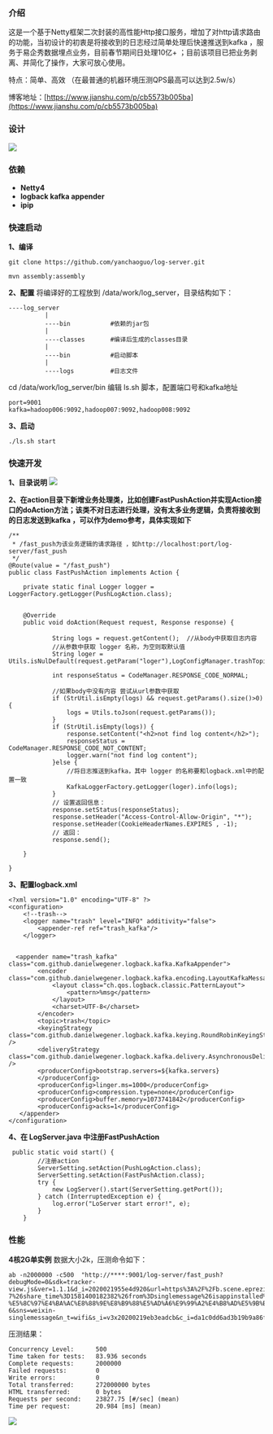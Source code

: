 ### 介绍
 这是一个基于Netty框架二次封装的高性能Http接口服务，增加了对http请求路由的功能，当初设计的初衷是将接收到的日志经过简单处理后快速推送到kafka ，服务于易企秀数据埋点业务，目前春节期间日处理10亿+ ；目前该项目已把业务剥离、并简化了操作，大家可放心使用。
 
 特点：简单、高效 （在最普通的机器环境压测QPS最高可以达到2.5w/s）

 博客地址：[https://www.jianshu.com/p/cb5573b005ba](https://www.jianshu.com/p/cb5573b005ba)

### 设计
![ ](https://github.com/yanchaoguo/log-server/blob/master/img/c.png)

### 依赖
* **Netty4**
* **logback kafka appender**
* **ipip**

### 快速启动
**1、编译**
```
git clone https://github.com/yanchaoguo/log-server.git

mvn assembly:assembly
```
**2、配置**
将编译好的工程放到 /data/work/log_server，目录结构如下：
```
----log_server
          |
          ----bin           #依赖的jar包
          |
          ----classes       #编译后生成的classes目录
          |
          ----bin           #启动脚本
          |
          ----logs          #日志文件  
```
cd /data/work/log_server/bin
编辑 ls.sh 脚本，配置端口号和kafka地址
```
port=9001
kafka=hadoop006:9092,hadoop007:9092,hadoop008:9092
```
**3、启动**

```
./ls.sh start
```

### 快速开发
**1、目录说明**
![ ](https://github.com/eqxiu/log-server/blob/master/img/a.png)


**2、在action目录下新增业务处理类，比如创建FastPushAction并实现Action接口的doAction方法；该类不对日志进行处理，没有太多业务逻辑，负责将接收到的日志发送到kafka ，可以作为demo参考，具体实现如下**
```
/**
 * /fast_push为该业务逻辑的请求路径 ，如http://localhost:port/log-server/fast_push
 */
@Route(value = "/fast_push")
public class FastPushAction implements Action {

    private static final Logger logger = LoggerFactory.getLogger(PushLogAction.class);


    @Override
    public void doAction(Request request, Response response) {

            String logs = request.getContent();  //从body中获取日志内容
            //从参数中获取 logger 名称，为空则取默认值
            String loger = Utils.isNulDefault(request.getParam("loger"),LogConfigManager.trashTopic);

            int responseStatus = CodeManager.RESPONSE_CODE_NORMAL;

            //如果body中没有内容 尝试从url参数中获取
            if (StrUtil.isEmpty(logs) && request.getParams().size()>0) {
                logs = Utils.toJson(request.getParams());
            }
            if (StrUtil.isEmpty(logs)) {
                response.setContent("<h2>not find log content</h2>");
                responseStatus = CodeManager.RESPONSE_CODE_NOT_CONTENT;
                logger.warn("not find log content");
            }else {
                //将日志推送到kafka，其中 logger 的名称要和logback.xml中的配置一致
                KafkaLoggerFactory.getLogger(loger).info(logs);
            }
            // 设置返回信息：
            response.setStatus(responseStatus);
            response.setHeader("Access-Control-Allow-Origin", "*");
            response.setHeader(CookieHeaderNames.EXPIRES , -1);
            // 返回：
            response.send();

    }

}

```
**3、配置logback.xml**
```
<?xml version="1.0" encoding="UTF-8" ?>
<configuration>
    <!--trash-->
    <logger name="trash" level="INFO" additivity="false">
        <appender-ref ref="trash_kafka"/>
    </logger>


  <appender name="trash_kafka" class="com.github.danielwegener.logback.kafka.KafkaAppender">
        <encoder class="com.github.danielwegener.logback.kafka.encoding.LayoutKafkaMessageEncoder">
            <layout class="ch.qos.logback.classic.PatternLayout">
                <pattern>%msg</pattern>
            </layout>
            <charset>UTF-8</charset>
        </encoder>
        <topic>trash</topic>
        <keyingStrategy class="com.github.danielwegener.logback.kafka.keying.RoundRobinKeyingStrategy" />
        <deliveryStrategy class="com.github.danielwegener.logback.kafka.delivery.AsynchronousDeliveryStrategy" />
    	<producerConfig>bootstrap.servers=${kafka.servers}
        </producerConfig>
        <producerConfig>linger.ms=1000</producerConfig>
        <producerConfig>compression.type=none</producerConfig>
        <producerConfig>buffer.memory=1073741842</producerConfig>
        <producerConfig>acks=1</producerConfig>
   </appender>
</configuration>

```

**4、在 LogServer.java 中注册FastPushAction**
```
 public static void start() {
        //注册action
        ServerSetting.setAction(PushLogAction.class);
        ServerSetting.setAction(FastPushAction.class);
        try {
            new LogServer().start(ServerSetting.getPort());
        } catch (InterruptedException e) {
            log.error("LoServer start error!", e);
        }
    }
```

### 性能
**4核2G单实例**
数据大小2k，压测命令如下：
```
ab -n2000000 -c500  "http://****:9001/log-server/fast_push?debugMode=0&sdk=tracker-view.js&ver=1.1.1&d_i=2020021955e4d920&url=https%3A%2F%2Fb.scene.eprezi.cn%2Fs%2FDPawp3qi%3Fshare_level%3D10%26from_user%3D20200211285b0f8f%26from_id%3Db9509c4e-7%26share_time%3D1581400182382%26from%3Dsinglemessage%26isappinstalled%3D0%26adpop%3D1&tit=%E6%B5%B7%E8%89%BA-%E5%8C%97%E4%BA%AC%E8%88%9E%E8%B9%88%E5%AD%A6%E9%99%A2%E4%B8%AD%E5%9B%BD%E8%88%9E%E8%80%83%E7%BA%A7%E6%95%99%E6%9D%90&ref=&u_a=&bro=%E5%BE%AE%E4%BF%A1&os=Android&o_v=8.1.0&eng=Webkit&man=Xiaomi&mod=HM-6&sns=weixin-singlemessage&n_t=wifi&s_i=v3x20200219eb3eadcb&c_i=da1c0dd6ad3b19b9a86f42bdfd31c69a&u_i=&c_p=Android&b_v=2.0&c_e=0.0.1&product=traffic_view&b_t=traffic&x_t=0&wx_o_i=&wx_n_n=&wx_sex=&wx_pro=&wx_cit=&wx_cou=&wx_hea=&wx_u_i=&wx_r_f=singlemessage&scene_id=121973512&scene_c_u=ff80808155520087015556e924cc0e8e&scene_code=DPawp3qi&scene_bizType=0&scene_property_eqAdType=1&scene_ext_yqc_ad=121973512&scene_member_type=&scene_user_type=1&foto_id=&foto_code=&rdt=1&domain=b.scene.eprezi.cn&media_id=1&pid=10000&works_id=121973512&earnings_user_id=ff80808155520087015556e924cc0e8e&publisher_id=24996&ad_unit_id=12&plan_id=201904091007&strategy_id=515&task_id=5156899&ad_platform=gdt&ad_type=tpl&ad_style_id=43&ad_size=&works_open_type=1&ad_page_num=0&man_2=%E5%B0%8F%E7%B1%B3&cou=&pro=&cit=&sex=0&new_user=&is_auth=0&device_size=36&d_t=1&e_t=element_view&count=1&scene_page_curr=&target_url=&conversion_type=ad_position_request&c_t=1582102328147"
```

压测结果：
```
Concurrency Level:      500
Time taken for tests:   83.936 seconds
Complete requests:      2000000
Failed requests:        0
Write errors:           0
Total transferred:      272000000 bytes
HTML transferred:       0 bytes
Requests per second:    23827.75 [#/sec] (mean)
Time per request:       20.984 [ms] (mean)

```
 
![ ](https://github.com/eqxiu/log-server/blob/master/img/b.png)
